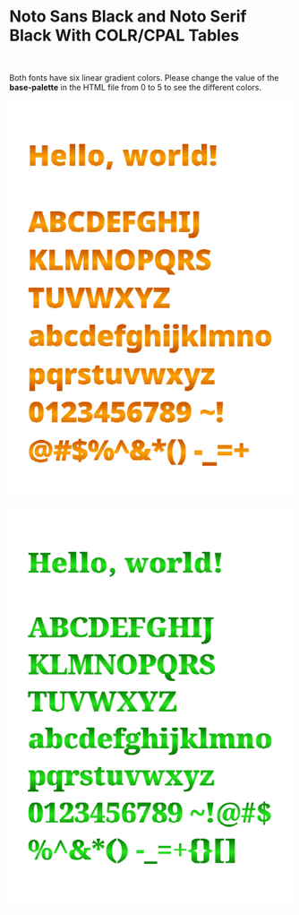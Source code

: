 # Noto Sans Black and Noto Serif Black With COLR/CPAL Tables

<br> 



Both fonts have six linear gradient colors. Please change the value of the **base-palette** in the HTML file from 0 to 5 to see the different colors.

![img1](./noto-sans-p1.png)

![img2](./noto-serif-p1.png)
